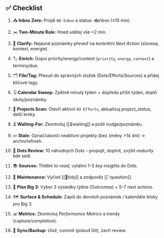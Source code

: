 ## ✅ Checklist

1. 📥 **Inbox Zero:** Projdi `00-Inbox` a status: 📥inbox (≤10 min).
    
2. ✂️ **Two-Minute Rule:** Hned udělej vše <2 min.
    
3. 🧭 **Clarify:** Nejasné poznámky převeď na konkrétní _Next Action_ (slovesa, kontext, energie).
    
4. 🏷️ **Enrich:** Dopni priority/energy/context (`priority`, `energy`, `context`) a termíny/due.
    
5. 🗂️ **File/Tag:** Přesuň do správných složek (Dots/Efforts/Sources) a přidej klíčové tagy.
    
6. 🗓️ **Calendar Sweep:** Zpětně minulý týden + dopředu příští týden, doplň úkoly/poznámky.
    
7. 🚀 **Projects Scan:** Otevři aktivní `03 Efforts`, aktualizuj _project_status_, další kroky.
    
8. ⏳ **Waiting-For:** Zkontroluj [[⏳waiting]] a pošli nudge/poznámku.
    
9. 💤 **Stale:** Označ/ukonči neaktivní projekty (bez změny >14 dní) → archiv/refresh.
    
10. 🌱 **Dots Review:** 10 náhodných Dots – propojit, doplnit, zvýšit _maturity_ kde sedí.
    
11. 📚 **Sources:** Třídění _to-read_, vytáhni 1–3 _key insights_ do Dots.
    
12. 🧹 **Maintenance:** Vyčisti [[🧹tidy]] a zodpověz [[❔question]].
    
13. 🎯 **Plan Big 3:** Vyber 3 výsledky týdne (Outcomes) + 5–7 next actions.
    
14. 🗺️ **Surface & Schedule:** Zapiš do denních poznámek / kalendáře bloky pro Big 3.
    
15. 📊 **Metrics:** Zkontroluj _Performance Metrics_ a trendy (capture/completion).
    
16. 💾 **Sync/Backup:** Ulož, commit (pokud Git), zavři review.